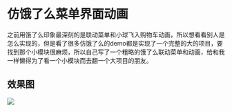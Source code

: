 # 仿饿了么菜单界面动画
之前用饿了么印象最深刻的是联动菜单和小球飞入购物车动画，所以想看看别人是怎么实现的，但是看了很多仿饿了么的demo都是实现了一个完整的大的项目，要找到那个小模块很麻烦，所以自己写了一个粗略的饿了么联动菜单和动画，给和我一样懒得为了看一个小模块而去翻一个大项目的朋友。
## 效果图
![](https://github.com/windlany/vue-eleme-shoppingCart/blob/master/shoot.gif)